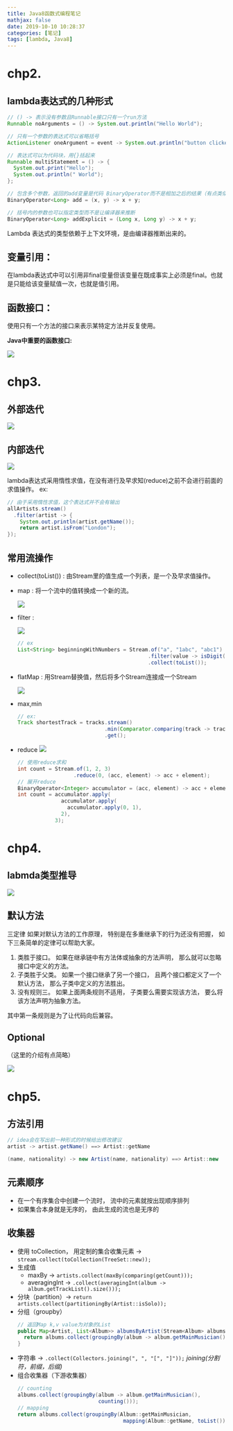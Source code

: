 ```yaml
---
title: Java8函数式编程笔记
mathjax: false
date: 2019-10-10 10:28:37
categories: [笔记]
tags: [lambda, Java8]
---
```

# chp2.
## lambda表达式的几种形式
```java
// () -> 表示没有参数且Runnable接口只有一个run方法
Runnable noArguments = () -> System.out.println("Hello World");

// 只有一个参数的表达式可以省略括号
ActionListener oneArgument = event -> System.out.println("button clicked");

// 表达式可以为代码块，用{}括起来
Runnable multiStatement = () -> {
  System.out.print("Hello");
  System.out.println(" World");
};

// 包含多个参数，返回的add变量是代码 BinaryOperator而不是相加之后的结果（有点类似于将函数作为变量）
BinaryOperator<Long> add = (x, y) -> x + y;

// 括号内的参数也可以指定类型而不是让编译器来推断
BinaryOperator<Long> addExplicit = (Long x, Long y) -> x + y;
```
Lambda 表达式的类型依赖于上下文环境，是由编译器推断出来的。
<!-- more -->
## 变量引用：
在lambda表达式中可以引用非final变量但该变量在既成事实上必须是final。也就是只能给该变量赋值一次，也就是值引用。
  
## 函数接口： 
使用只有一个方法的接口来表示某特定方法并反复使用。

**Java中重要的函数接口:**

![](https://i.loli.net/2019/10/10/Nz1AqOGckvy6oQb.png)

# chp3.
## 外部迭代
![](https://i.loli.net/2019/10/10/kwthMAbH8qj3pxP.png)
## 内部迭代
![](https://i.loli.net/2019/10/10/EHnfu1btTY36jA9.png)

lambda表达式采用惰性求值，在没有进行及早求知(reduce)之前不会进行前面的求值操作。 ex:
```java
// 由于采用惰性求值，这个表达式并不会有输出
allArtists.stream()
  .filter(artist -> {
    System.out.println(artist.getName());
    return artist.isFrom("London");
});
```

## 常用流操作
- collect(toList()) : 由Stream里的值生成一个列表，是一个及早求值操作。
- map : 将一个流中的值转换成一个新的流。

  ![](https://i.loli.net/2019/10/10/c2jMov3WdPr9EBt.png)
- filter : 
  
  ![](https://i.loli.net/2019/10/10/itrKHuPpdFNwclO.png)
  ```java
  // ex
  List<String> beginningWithNumbers = Stream.of("a", "1abc", "abc1")
                                            .filter(value -> isDigit(value.charAt(0)))
                                            .collect(toList());
  ```
- flatMap : 用Stream替换值，然后将多个Stream连接成一个Stream
  
  ![](https://i.loli.net/2019/10/10/CXHNdA6qwcfIBTh.png)
- max,min
  ```java
  // ex:
  Track shortestTrack = tracks.stream()
                              .min(Comparator.comparing(track -> track.getLength()))
                              .get();
  ```
- reduce
  ![](https://i.loli.net/2019/10/16/eN391KnJkwFd4rR.png)
  ```java
  // 使用reduce求和
  int count = Stream.of(1, 2, 3)
                    .reduce(0, (acc, element) -> acc + element);
  // 展开reduce
  BinaryOperator<Integer> accumulator = (acc, element) -> acc + element;
  int count = accumulator.apply(
                accumulator.apply(
                  accumulator.apply(0, 1),
                2),
              3);
  ```

# chp4.
## labmda类型推导
![](https://i.loli.net/2019/10/17/2sAYHGfh5b3uLW7.png)

## 默认方法
三定律
如果对默认方法的工作原理， 特别是在多重继承下的行为还没有把握， 如下三条简单的定律可以帮助大家。
1. 类胜于接口。 如果在继承链中有方法体或抽象的方法声明， 那么就可以忽略接口中定义的方法。
2. 子类胜于父类。 如果一个接口继承了另一个接口， 且两个接口都定义了一个默认方法，
那么子类中定义的方法胜出。
3. 没有规则三。 如果上面两条规则不适用， 子类要么需要实现该方法， 要么将该方法声明为抽象方法。


其中第一条规则是为了让代码向后兼容。

## Optional
（这里的介绍有点简略）

![](https://i.loli.net/2019/10/17/Zm8BteWY7kdyMUv.png)

# chp5.
## 方法引用
```java
// idea会在写出前一种形式的时候给出修改建议
artist -> artist.getName() ==> Artist::getName

(name, nationality) -> new Artist(name, nationality) ==> Artist::new
```

## 元素顺序
- 在一个有序集合中创建一个流时， 流中的元素就按出现顺序排列
- 如果集合本身就是无序的， 由此生成的流也是无序的

## 收集器
- 使用 toCollection， 用定制的集合收集元素 -> `stream.collect(toCollection(TreeSet::new));`
- 生成值
  - maxBy -> `artists.collect(maxBy(comparing(getCount)));`
  - averagingInt -> `.collect(averagingInt(album -> album.getTrackList().size()));`
- 分块（partition）-> `return artists.collect(partitioningBy(Artist::isSolo));`
- 分组（groupby）
  ```java
  // 返回Map k,v value为对象的List
  public Map<Artist, List<Album>> albumsByArtist(Stream<Album> albums) {
    return albums.collect(groupingBy(album -> album.getMainMusician()));
  }
  ```
- 字符串 -> `.collect(Collectors.joining(", ", "[", "]"));` *joining(分割符，前缀，后缀)*
- 组合收集器（下游收集器）
  ```java
  // counting
  albums.collect(groupingBy(album -> album.getMainMusician(),
                            counting()));
  // mapping
  return albums.collect(groupingBy(Album::getMainMusician,
                                    mapping(Album::getName, toList())));
  ```
